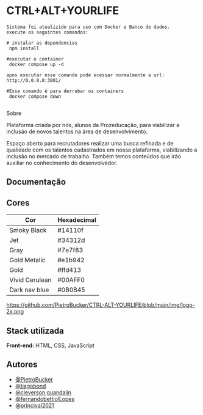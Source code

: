 
# CTRL+ALT+YOURLIFE

```
Sistema foi atualizido para uso com Docker e Banco de dados.
execute os seguintes comandos:

# instalar as dependencias
 npm install

#executar o container 
 docker compose up -d

apos executar esse comando pode ecessar normalmente a url:
http://0.0.0.0:3001/

#Esse comando é para derrubar os containers
 docker compose down


```
Sobre

Plataforma criada por nós, alunos da Prozeducação, para viabilizar a inclusão de novos talentos na área de desenvolvimento.

Espaço aberto para recrutadores realizar uma busca refinada e de qualidade com os talentos cadastrados em nossa plataforma, viabilizando a inclusão no mercado de trabalho. Também temos conteúdos que irão auxiliar no conhecimento do desenvolvedor.

## Documentação

## Cores

| Cor               | Hexadecimal  |
| ----------------- | ------------ |
| Smoky Black       |    #14110f   |
| Jet               |    #34312d   |
| Gray              |    #7e7f83   |
| Gold Metalic      |    #e1b942   |
| Gold              |    #ffd413   |
| Vivid Cerulean    |    #00AFF0   |
| Dark nav blue     |    #0B0B45   |

https://github.com/PietroBucker/CTRL-ALT-YOURLIFE/blob/main/img/logo-2x.png


## Stack utilizada

**Front-end:** HTML, CSS, JavaScript


## Autores

- [@PietroBucker](https://github.com/PietroBucker)
- [@tiagobond](https://github.com/tiagobond)
- [@cleverson guandalin](https://github.com/CleverGnd)
- [@fernandobettiolLopes](https://github.com/FernandoBettiolLopes)
- [@princival2021](https://github.com/Princival2021)


